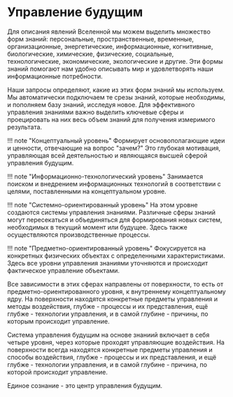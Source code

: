 # Управление будущим

Для описания явлений Вселенной мы можем выделить множество форм знаний: персональные, пространственные, временные, организационные, энергетические, информационные, когнитивные, биологические, химические, физические, социальные, технологические, экономические, экологические и другие. Эти формы знаний помогают нам удобно описывать мир и удовлетворять наши информационные потребности.

Наши запросы определяют, какие из этих форм знаний мы используем. Мы автоматически подключаем те срезы знаний, которые необходимы, и пополняем базу знаний, исследуя новое. Для эффективного управления знаниями важно выделить ключевые сферы и проецировать на них весь объем знаний для получения измеримого результата.

!!! note "Концептуальный уровень"
    Формирует основополагающие идеи и ценности, отвечающие на вопрос "зачем?" Это глубокая мотивация, управляющая всей деятельностью и являющаяся высшей сферой управления будущим.


!!! note "Информационно-технологический уровень"
    Занимается поиском и внедрением информационных технологий в соответствии с целями, поставленными на концептуальном уровне.

!!! note "Системно-ориентированный уровень"
    На этом уровне создаются системы управления знаниями. Различные сферы знаний могут пересекаться и объединяться для формирования новых систем, необходимых в текущий момент или будущее. Здесь также осуществляются производственные процессы.

!!! note "Предметно-ориентированный уровень"
    Фокусируется на конкретных физических объектах с определенными характеристиками. Здесь все уровни управления знаниями уточняются и происходит фактическое управление объектами.


Все зависимости в этих сферах направлены от поверхности, то есть от предметно-ориентированного уровня, к внутреннему концептуальному ядру. На поверхности находятся конкретные предметы управления и методы воздействия, глубже - процессы и их представления, ещё глубже - технологии управления, и в самой глубине - причины, по которым происходит управление.

Система управления будущим на основе знаниий включает в себя четыре уровня, через которые проходят управляющие воздействия. На поверхности всегда находятся конкретные предметы управления и способы воздействия, глубже - процессы и их представления, и ещё глубже - технологии управления, и в самой глубине - причина, по которой происходит управление.

Единое сознание - это центр управления будущим. 


